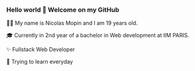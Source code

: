 ### Hello world 👋 Welcome on my GitHub 

🧑🏻 My name is Nicolas Mopin and I am 19 years old.

🎓 Currently in 2nd year of a bachelor in Web development at IIM PARIS.

✨ Fullstack Web Developer

🥇 Trying to learn everyday
